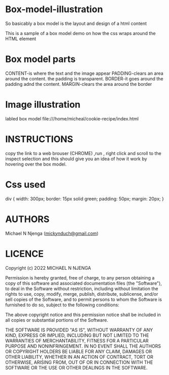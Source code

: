 # Box-model-illustration
So basicably a box model is the layout and design of a html content

This is a sample of a box model demo on how the css wraps around the HTML element

# Box model parts
CONTENT-is where the text and the image appear
PADDING-clears an area around the content. the padding is transparent.
BORDER-it goes around the padding adnd the content.
MARGIN-clears the area around the border

# Image illustration
labled box model
file:///home/micheal/cookie-recipe/index.html

# INSTRUCTIONS
copy the link to a web brouser (CHROME) ,run , right click and scroll to the inspect selection and this should give you an idea of how it work by hovering over the box model.

# Css used
div {
  width: 300px;
  border: 15px solid green;
  padding: 50px;
  margin: 20px;
}

# AUTHORS
Michael N Njenga
(mickynduch@gmail.com)

# LICENCE

Copyright (c) 2O22 MICHAEL N NJENGA

Permission is hereby granted, free of charge, to any person obtaining a copy
of this software and associated documentation files (the "Software"), to deal
in the Software without restriction, including without limitation the rights
to use, copy, modify, merge, publish, distribute, sublicense, and/or sell
copies of the Software, and to permit persons to whom the Software is
furnished to do so, subject to the following conditions:

The above copyright notice and this permission notice shall be included in all
copies or substantial portions of the Software.

THE SOFTWARE IS PROVIDED "AS IS", WITHOUT WARRANTY OF ANY KIND, EXPRESS OR
IMPLIED, INCLUDING BUT NOT LIMITED TO THE WARRANTIES OF MERCHANTABILITY,
FITNESS FOR A PARTICULAR PURPOSE AND NONINFRINGEMENT. IN NO EVENT SHALL THE
AUTHORS OR COPYRIGHT HOLDERS BE LIABLE FOR ANY CLAIM, DAMAGES OR OTHER
LIABILITY, WHETHER IN AN ACTION OF CONTRACT, TORT OR OTHERWISE, ARISING FROM,
OUT OF OR IN CONNECTION WITH THE SOFTWARE OR THE USE OR OTHER DEALINGS IN THE
SOFTWARE.
